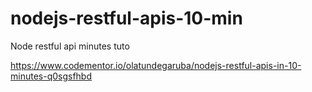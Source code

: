 # nodejs-restful-apis-10-min
Node restful api  minutes tuto

https://www.codementor.io/olatundegaruba/nodejs-restful-apis-in-10-minutes-q0sgsfhbd
